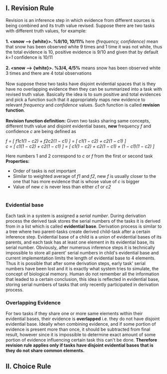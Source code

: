 ## I. Revision Rule
Revision is an inference step in which evidence from different sources is being combined and its truth value revised. 
Suppose there are two tasks with different truth values, for example: 
<br/><br/>
**1. <snow --> {white}>. %9/10, 10/11%** here _(frequency, confidence)_ mean that snow has been observed white 9 times and 1 time it was not white, thus the total evidence is 10, positive evidence is 9/10 and given that by default _k=1_ confidence is 10/11
<br/><br/>
**2. <snow --> {white}>. %3/4, 4/5%** means snow has been observed white 3 times and there are 4 total observations
<br/><br/>
Now suppose these two tasks have disjoint evidential spaces that is they have no overlapping evidence then they can be summarized into a task with revised truth value. Basically the idea is to sum positive and total evidences and pick a function such that it appropriately maps new evidence to relevant _frequency_ and _confidence_ values. Such function is called **revision function**.
<br/><br/>
**Revision function definition:** Given two tasks sharing same concepts, different truth value and disjoint evidential bases, **new** frequency _f_ and confidence _c_ are being defined as

_f = [ f1c1(1 − c2) + f2c2(1 − c1) ] = [ c1(1 − c2) + c2(1 − c1) ]_ <br/>
_c = [ c1(1 − c2) + c2(1 − c1) ] = [ c1(1 − c2) + c2(1 − c1) + (1 − c1)(1 − c2) ]_

Here numbers 1 and 2 correspond to _c_ or _f_ from the first or second task<br/>
**Properties:** <br/>
* Order of tasks is not important
* Similar to weighted average of _f1_ and _f2_, new _f_ is usually closer to the one that has more evidence that is whose value of _c_ is bigger
* Value of new _c_ is never less than either _c1_ or _c2_
<br/><br/>

### Evidential base
Each task in a system is assigned a _serial number_. During derivation process the derived task stores the serial numbers of the tasks it is derived from in a list which is called **evidential base**. Derivation process is similar to a tree where two parent-tasks create derived child-task after a certain inference step. Evidential base of a child is a union of evidential bases of its parents, and each task has at least one element in its evidential base, its serial number. Obviously, after numerous inference steps it is technically impossible to store all parent' serial numbers in child's evidential base and current implementation limits the length of evidential base to 4 elements. Thus it is possible that after some derivation steps, early task' serial numbers have been lost and it is exactly what system tries to simulate, the concept of biological memory. Human do not remember all the information that leaded to a certain conclusion, this idea is reflected in evidential base, storing serial numbers of tasks that only recently participated in derivation process.

### Overlapping Evidence
For two tasks if they share one or more same elements within their evidential bases, their evidence is **overlapped** i.e. they do not have disjoint evidential base. Ideally when combining evidence, and if some portion of evidence is present more than once, it should be subtracted from final result, however since it is impossible to determine exact amount of some portion of evidence influencing certain task this can't be done. **Therefore revision rule applies only if tasks have disjoint evidential bases that is they do not share common elements.**

## II. Choice Rule
